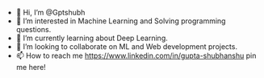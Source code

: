 - 👋 Hi, I’m @Gptshubh
- 👀 I’m interested in Machine Learning and Solving programming questions.
- 🌱 I’m currently learning about Deep Learning.
- 💞️ I’m looking to collaborate on ML and Web development projects.
- 📫 How to reach me https://www.linkedin.com/in/gupta-shubhanshu pin me here!

<!---
Gptshubh/Gptshubh is a ✨ special ✨ repository because its `README.md` (this file) appears on your GitHub profile.
You can click the Preview link to take a look at your changes.
--->
